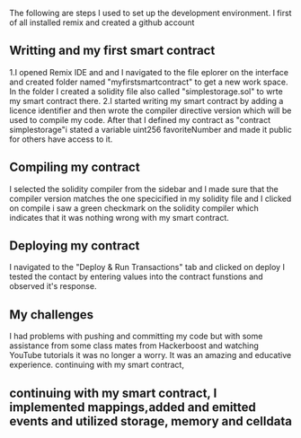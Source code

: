 The following are steps I used to set up the development environment.
I  first of all installed remix and created a github account
## Writting and my first smart contract
1.I opened Remix IDE and and I navigated to the file eplorer on the interface and created folder named "myfirstsmartcontract" to get a new work space. In the folder I created a solidity file also called "simplestorage.sol" to wrte my smart contract there.
2.I started writing my smart contract by adding a licence identifier and then wrote the compiler directive version which will be used to compile my code. After that I defined my contract as "contract simplestorage"i stated a variable uint256 favoriteNumber and made it public for others  have access to it.
## Compiling my contract
I selected the solidity compiler from the sidebar and I made sure that the compiler version matches the one specicified in my solidity file and I clicked on compile i saw a green checkmark on the  solidity compiler which indicates that it was nothing wrong with my smart contract.
## Deploying my contract
I navigated to the "Deploy & Run Transactions" tab and clicked on deploy I tested the contact by entering values into the contract funstions and observed it's response.
## My challenges
I had problems with pushing and committing my code but with some assistance from some class mates from Hackerboost and watching YouTube tutorials it was no longer a worry.
It was an amazing and educative experience.
continuing with my smart contract,
## continuing with my smart contract, I implemented mappings,added and emitted events and utilized storage, memory and celldata
